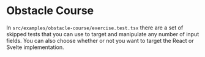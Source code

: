 # Obstacle Course

In `src/examples/obstacle-course/exercise.test.tsx` there are a set of skipped tests that you can use to target and manipulate any number of input fields. You can also choose whether or not you want to target the React or Svelte implementation.